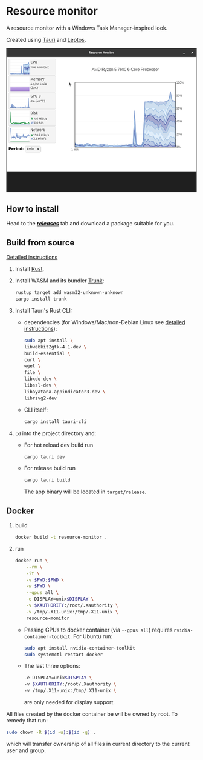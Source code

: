 # Resource monitor

A resource monitor with a Windows Task Manager-inspired look.

Created using [Tauri](https://tauri.app/) and [Leptos](https://leptos.dev/).

![preview](preview.gif)

## How to install

Head to the ***[releases](https://github.com/stlenyk/resource-monitor/releases)*** tab and download a package suitable for you.

## Build from source

[Detailed instructions](https://tauri.app/v1/guides/getting-started/prerequisites)

1. Install [Rust](https://www.rust-lang.org/learn/get-started).

2. Install WASM and its bundler [Trunk](https://trunkrs.dev/):

    ```sh
    rustup target add wasm32-unknown-unknown
    cargo install trunk
    ```

3. Install Tauri's Rust CLI:

    * dependencies (for Windows/Mac/non-Debian Linux see [detailed instructions](https://v2.tauri.app/start/prerequisites/)):

        ```sh
        sudo apt install \
        libwebkit2gtk-4.1-dev \
        build-essential \
        curl \
        wget \
        file \
        libxdo-dev \
        libssl-dev \
        libayatana-appindicator3-dev \
        librsvg2-dev
        ```

    * CLI itself:

        ```sh
        cargo install tauri-cli
        ```

4. `cd` into the project directory and:

    * For hot reload dev build run

        ```sh
        cargo tauri dev
        ```

    * For release build run

        ```sh
        cargo tauri build
        ```

        The app binary will be located in `target/release`.

## Docker

1. build

    ```sh
    docker build -t resource-monitor .
    ```

2. run

    ```sh
    docker run \
        --rm \
        -it \
        -v $PWD:$PWD \
        -w $PWD \
        --gpus all \
        -e DISPLAY=unix$DISPLAY \
        -v $XAUTHORITY:/root/.Xauthority \
        -v /tmp/.X11-unix:/tmp/.X11-unix \
        resource-monitor
    ```

    * Passing GPUs to docker container (via `--gpus all`) requires `nvidia-container-toolkit`. For Ubuntu run:

        ```sh
        sudo apt install nvidia-container-toolkit
        sudo systemctl restart docker
        ```

    * The last three options:

        ```sh
        -e DISPLAY=unix$DISPLAY \
        -v $XAUTHORITY:/root/.Xauthority \
        -v /tmp/.X11-unix:/tmp/.X11-unix \
        ```

        are only needed for display support.

All files created by the docker container be will be owned by root. To remedy that run:

```sh
sudo chown -R $(id -u):$(id -g) .
```

which will transfer ownership of all files in current directory to the current user and group.

